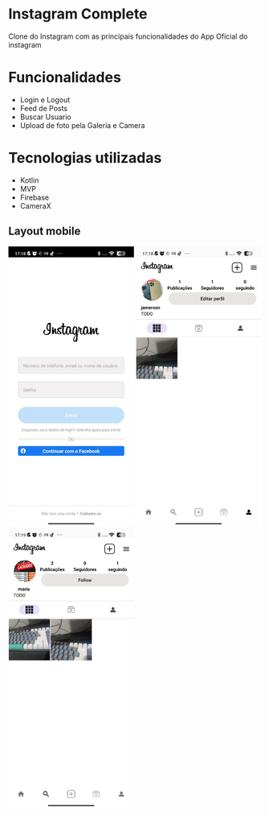 # Instagram Complete
Clone do Instagram com as principais funcionalidades do App Oficial do instagram

# Funcionalidades
- Login e Logout
- Feed de Posts
- Buscar Usuario
- Upload de foto pela Galeria e Camera
# Tecnologias utilizadas
- Kotlin
- MVP
- Firebase
- CameraX
## Layout mobile
<p float="center">
  <img src="Art/foto3.jpg" width="250" />
  <img src="Art/foto2.jpg" width="250" />
  <img src="Art/foto1.jpg" width="250" />
</p>


